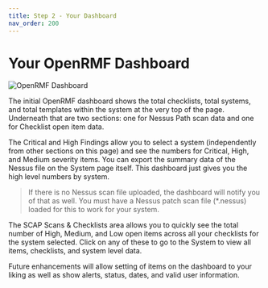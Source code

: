 ```yaml
---
title: Step 2 - Your Dashboard
nav_order: 200
---
```


# Your OpenRMF Dashboard

![OpenRMF Dashboard](/assets/dashboard.png)

The initial OpenRMF dashboard shows the total checklists, total systems, and total templates within the system at the very top of the page.  Underneath that are two sections: one for Nessus Path scan data and one for Checklist open item data.

The Critical and High Findings allow you to select a system (independently from other sections on this page) and see the numbers for Critical, High, and Medium severity items. You can export the summary data of the Nessus file on the System page itself. This dashboard just gives you the high level numbers by system. 

> If there is no Nessus scan file uploaded, the dashboard will notify you of that as well. You must have a Nessus patch scan file (*.nessus) loaded for this to work for your system.

The SCAP Scans &amp; Checklists area allows you to quickly see the total number of High, Medium, and Low open items across all your checklists for the system selected. Click on any of these to go to the System to view all items, checklists, and system level data.

Future enhancements will allow setting of items on the dashboard to your liking as well as show alerts, status, dates, and valid user information.